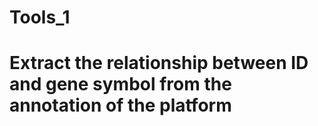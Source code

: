 # Tools_1
# Extract the relationship between ID and gene symbol from the annotation of the platform
